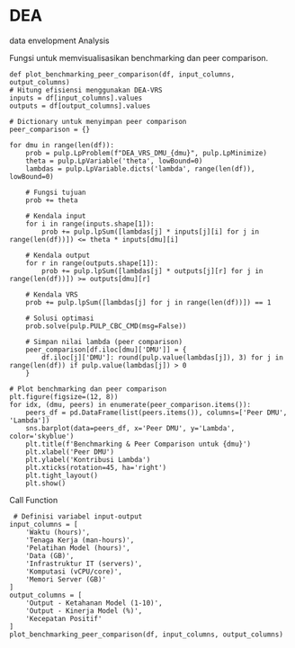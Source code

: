 # DEA
data envelopment Analysis


Fungsi untuk memvisualisasikan benchmarking dan peer comparison.

 

    def plot_benchmarking_peer_comparison(df, input_columns, output_columns)
    # Hitung efisiensi menggunakan DEA-VRS
    inputs = df[input_columns].values
    outputs = df[output_columns].values
    
    # Dictionary untuk menyimpan peer comparison
    peer_comparison = {}
    
    for dmu in range(len(df)):
        prob = pulp.LpProblem(f"DEA_VRS_DMU_{dmu}", pulp.LpMinimize)
        theta = pulp.LpVariable('theta', lowBound=0)
        lambdas = pulp.LpVariable.dicts('lambda', range(len(df)), lowBound=0)
        
        # Fungsi tujuan
        prob += theta
        
        # Kendala input
        for i in range(inputs.shape[1]):
            prob += pulp.lpSum([lambdas[j] * inputs[j][i] for j in range(len(df))]) <= theta * inputs[dmu][i]
        
        # Kendala output
        for r in range(outputs.shape[1]):
            prob += pulp.lpSum([lambdas[j] * outputs[j][r] for j in range(len(df))]) >= outputs[dmu][r]
        
        # Kendala VRS
        prob += pulp.lpSum([lambdas[j] for j in range(len(df))]) == 1
        
        # Solusi optimasi
        prob.solve(pulp.PULP_CBC_CMD(msg=False))
        
        # Simpan nilai lambda (peer comparison)
        peer_comparison[df.iloc[dmu]['DMU']] = {
            df.iloc[j]['DMU']: round(pulp.value(lambdas[j]), 3) for j in range(len(df)) if pulp.value(lambdas[j]) > 0
        }
    
    # Plot benchmarking dan peer comparison
    plt.figure(figsize=(12, 8))
    for idx, (dmu, peers) in enumerate(peer_comparison.items()):
        peers_df = pd.DataFrame(list(peers.items()), columns=['Peer DMU', 'Lambda'])
        sns.barplot(data=peers_df, x='Peer DMU', y='Lambda', color='skyblue')
        plt.title(f'Benchmarking & Peer Comparison untuk {dmu}')
        plt.xlabel('Peer DMU')
        plt.ylabel('Kontribusi Lambda')
        plt.xticks(rotation=45, ha='right')
        plt.tight_layout()
        plt.show()

Call Function

     # Definisi variabel input-output
    input_columns = [
        'Waktu (hours)',
        'Tenaga Kerja (man-hours)',
        'Pelatihan Model (hours)',
        'Data (GB)',
        'Infrastruktur IT (servers)',
        'Komputasi (vCPU/core)',
        'Memori Server (GB)'
    ]
    output_columns = [
        'Output - Ketahanan Model (1-10)',
        'Output - Kinerja Model (%)',
        'Kecepatan Positif'
    ]
    plot_benchmarking_peer_comparison(df, input_columns, output_columns)


